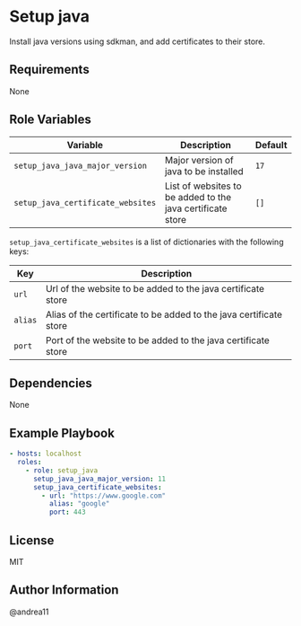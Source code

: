# Setup java

Install java versions using sdkman, and add certificates to their store.

## Requirements

None

## Role Variables

| Variable                          | Description                                                | Default |
| --------------------------------- | ---------------------------------------------------------- | ------- |
| `setup_java_java_major_version`   | Major version of java to be installed                      | `17`    |
| `setup_java_certificate_websites` | List of websites to be added to the java certificate store | `[]`    |

`setup_java_certificate_websites` is a list of dictionaries with the following keys:

| Key     | Description                                                        |
| ------- | ------------------------------------------------------------------ |
| `url`   | Url of the website to be added to the java certificate store       |
| `alias` | Alias of the certificate to be added to the java certificate store |
| `port`  | Port of the website to be added to the java certificate store      |

## Dependencies

None

## Example Playbook

```yaml
- hosts: localhost
  roles:
    - role: setup_java
      setup_java_java_major_version: 11
      setup_java_certificate_websites:
        - url: "https://www.google.com"
          alias: "google"
          port: 443
```

## License

MIT

## Author Information

@andrea11

